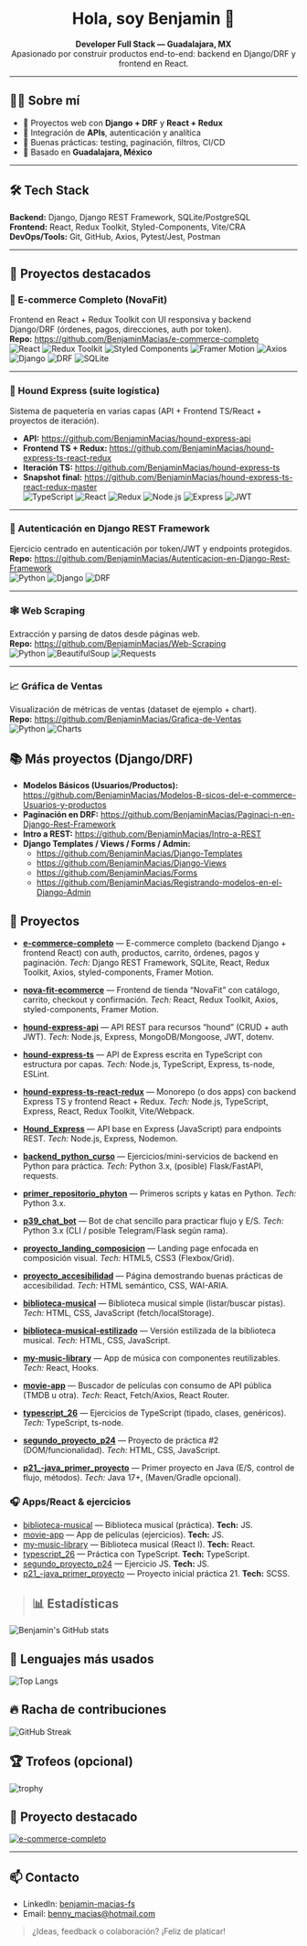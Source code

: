 <h1 align="center">Hola, soy Benjamin 👋</h1>
<p align="center">
  <b>Developer Full Stack — Guadalajara, MX</b><br/>
  Apasionado por construir productos end-to-end: backend en Django/DRF y frontend en React.
</p>

---

## 👨‍💻 Sobre mí
- 💼 Proyectos web con **Django + DRF** y **React + Redux**
- 🧩 Integración de **APIs**, autenticación y analítica
- 🚀 Buenas prácticas: testing, paginación, filtros, CI/CD
- 📍 Basado en **Guadalajara, México**

---

## 🛠️ Tech Stack
**Backend:** Django, Django REST Framework, SQLite/PostgreSQL  
**Frontend:** React, Redux Toolkit, Styled-Components, Vite/CRA  
**DevOps/Tools:** Git, GitHub, Axios, Pytest/Jest, Postman

---

## 🚀 Proyectos destacados

### 🛒 E-commerce Completo (NovaFit)
Frontend en React + Redux Toolkit con UI responsiva y backend Django/DRF (órdenes, pagos, direcciones, auth por token).  
**Repo:** https://github.com/BenjaminMacias/e-commerce-completo  
![React](https://img.shields.io/badge/React-20232A?logo=react&logoColor=61DAFB)
![Redux Toolkit](https://img.shields.io/badge/Redux%20Toolkit-764ABC?logo=redux&logoColor=fff)
![Styled Components](https://img.shields.io/badge/Styled--Components-DB7093?logo=styledcomponents&logoColor=fff)
![Framer Motion](https://img.shields.io/badge/Framer%20Motion-000000?logo=framer&logoColor=fff)
![Axios](https://img.shields.io/badge/Axios-5A29E4?logo=axios&logoColor=fff)
![Django](https://img.shields.io/badge/Django-092E20?logo=django&logoColor=fff)
![DRF](https://img.shields.io/badge/DRF-ff0000?logo=django&logoColor=fff)
![SQLite](https://img.shields.io/badge/SQLite-003B57?logo=sqlite&logoColor=fff)

---

### 🚚 Hound Express (suite logística)
Sistema de paquetería en varias capas (API + Frontend TS/React + proyectos de iteración).
- **API:** https://github.com/BenjaminMacias/hound-express-api  
- **Frontend TS + Redux:** https://github.com/BenjaminMacias/hound-express-ts-react-redux  
- **Iteración TS:** https://github.com/BenjaminMacias/hound-express-ts  
- **Snapshot final:** https://github.com/BenjaminMacias/hound-express-ts-react-redux-master  
![TypeScript](https://img.shields.io/badge/TypeScript-3178C6?logo=typescript&logoColor=fff)
![React](https://img.shields.io/badge/React-20232A?logo=react&logoColor=61DAFB)
![Redux](https://img.shields.io/badge/Redux-764ABC?logo=redux&logoColor=fff)
![Node.js](https://img.shields.io/badge/Node.js-339933?logo=node.js&logoColor=fff)
![Express](https://img.shields.io/badge/Express-000000?logo=express&logoColor=fff)
![JWT](https://img.shields.io/badge/JWT-000000?logo=jsonwebtokens&logoColor=fff)

---

### 🔐 Autenticación en Django REST Framework
Ejercicio centrado en autenticación por token/JWT y endpoints protegidos.  
**Repo:** https://github.com/BenjaminMacias/Autenticacion-en-Django-Rest-Framework  
![Python](https://img.shields.io/badge/Python-3776AB?logo=python&logoColor=fff)
![Django](https://img.shields.io/badge/Django-092E20?logo=django&logoColor=fff)
![DRF](https://img.shields.io/badge/DRF-ff0000?logo=django&logoColor=fff)

---

### 🕸️ Web Scraping
Extracción y parsing de datos desde páginas web.  
**Repo:** https://github.com/BenjaminMacias/Web-Scraping  
![Python](https://img.shields.io/badge/Python-3776AB?logo=python&logoColor=fff)
![BeautifulSoup](https://img.shields.io/badge/BeautifulSoup-4B8BBE?logo=python&logoColor=fff)
![Requests](https://img.shields.io/badge/Requests-000000?logo=python&logoColor=fff)

---

### 📈 Gráfica de Ventas
Visualización de métricas de ventas (dataset de ejemplo + chart).  
**Repo:** https://github.com/BenjaminMacias/Grafica-de-Ventas  
![Python](https://img.shields.io/badge/Python-3776AB?logo=python&logoColor=fff)
![Charts](https://img.shields.io/badge/Charts-555?logo=plotly&logoColor=fff)

## 📚 Más proyectos (Django/DRF)
- **Modelos Básicos (Usuarios/Productos):** https://github.com/BenjaminMacias/Modelos-B-sicos-del-e-commerce-Usuarios-y-productos  
- **Paginación en DRF:** https://github.com/BenjaminMacias/Paginaci-n-en-Django-Rest-Framework  
- **Intro a REST:** https://github.com/BenjaminMacias/Intro-a-REST  
- **Django Templates / Views / Forms / Admin:**  
  - https://github.com/BenjaminMacias/Django-Templates  
  - https://github.com/BenjaminMacias/Django-Views  
  - https://github.com/BenjaminMacias/Forms  
  - https://github.com/BenjaminMacias/Registrando-modelos-en-el-Django-Admin


## 🚀 Proyectos

- **[e-commerce-completo](https://github.com/BenjaminMacias/e-commerce-completo)** — E-commerce completo (backend Django + frontend React) con auth, productos, carrito, órdenes, pagos y paginación. _Tech:_ Django REST Framework, SQLite, React, Redux Toolkit, Axios, styled-components, Framer Motion.

- **[nova-fit-ecommerce](https://github.com/BenjaminMacias/nova-fit-ecommerce)** — Frontend de tienda “NovaFit” con catálogo, carrito, checkout y confirmación. _Tech:_ React, Redux Toolkit, Axios, styled-components, Framer Motion.

- **[hound-express-api](https://github.com/BenjaminMacias/hound-express-api)** — API REST para recursos “hound” (CRUD + auth JWT). _Tech:_ Node.js, Express, MongoDB/Mongoose, JWT, dotenv.

- **[hound-express-ts](https://github.com/BenjaminMacias/hound-express-ts)** — API de Express escrita en TypeScript con estructura por capas. _Tech:_ Node.js, TypeScript, Express, ts-node, ESLint.

- **[hound-express-ts-react-redux](https://github.com/BenjaminMacias/hound-express-ts-react-redux)** — Monorepo (o dos apps) con backend Express TS y frontend React + Redux. _Tech:_ Node.js, TypeScript, Express, React, Redux Toolkit, Vite/Webpack.

- **[Hound_Express](https://github.com/BenjaminMacias/Hound_Express)** — API base en Express (JavaScript) para endpoints REST. _Tech:_ Node.js, Express, Nodemon.

- **[backend_python_curso](https://github.com/BenjaminMacias/backend_python_curso)** — Ejercicios/mini-servicios de backend en Python para práctica. _Tech:_ Python 3.x, (posible) Flask/FastAPI, requests.

- **[primer_repositorio_phyton](https://github.com/BenjaminMacias/primer_repositorio_phyton)** — Primeros scripts y katas en Python. _Tech:_ Python 3.x.

- **[p39_chat_bot](https://github.com/BenjaminMacias/p39_chat_bot)** — Bot de chat sencillo para practicar flujo y E/S. _Tech:_ Python 3.x (CLI / posible Telegram/Flask según rama).

- **[proyecto_landing_composicion](https://github.com/BenjaminMacias/proyecto_landing_composicion)** — Landing page enfocada en composición visual. _Tech:_ HTML5, CSS3 (Flexbox/Grid).

- **[proyecto_accesibilidad](https://github.com/BenjaminMacias/proyecto_accesibilidad)** — Página demostrando buenas prácticas de accesibilidad. _Tech:_ HTML semántico, CSS, WAI-ARIA.

- **[biblioteca-musical](https://github.com/BenjaminMacias/biblioteca-musical)** — Biblioteca musical simple (listar/buscar pistas). _Tech:_ HTML, CSS, JavaScript (fetch/localStorage).

- **[biblioteca-musical-estilizado](https://github.com/BenjaminMacias/biblioteca-musical-estilizado)** — Versión estilizada de la biblioteca musical. _Tech:_ HTML, CSS, JavaScript.

- **[my-music-library](https://github.com/BenjaminMacias/my-music-library)** — App de música con componentes reutilizables. _Tech:_ React, Hooks.

- **[movie-app](https://github.com/BenjaminMacias/movie-app)** — Buscador de películas con consumo de API pública (TMDB u otra). _Tech:_ React, Fetch/Axios, React Router.

- **[typescript_26](https://github.com/BenjaminMacias/typescript_26)** — Ejercicios de TypeScript (tipado, clases, genéricos). _Tech:_ TypeScript, ts-node.

- **[segundo_proyecto_p24](https://github.com/BenjaminMacias/segundo_proyecto_p24)** — Proyecto de práctica #2 (DOM/funcionalidad). _Tech:_ HTML, CSS, JavaScript.

- **[p21_-java_primer_proyecto](https://github.com/BenjaminMacias/p21_-java_primer_proyecto)** — Primer proyecto en Java (E/S, control de flujo, métodos). _Tech:_ Java 17+, (Maven/Gradle opcional).



### 🎧 Apps/React & ejercicios
- [biblioteca-musical](https://github.com/BenjaminMacias/biblioteca-musical) — Biblioteca musical (práctica). **Tech:** JS.
- [movie-app](https://github.com/BenjaminMacias/movie-app) — App de películas (ejercicios). **Tech:** JS.
- [my-music-library](https://github.com/BenjaminMacias/my-music-library) — Biblioteca musical (React I). **Tech:** React.
- [typescript_26](https://github.com/BenjaminMacias/typescript_26) — Práctica con TypeScript. **Tech:** TypeScript.
- [segundo_proyecto_p24](https://github.com/BenjaminMacias/segundo_proyecto_p24) — Ejercicio JS. **Tech:** JS.
- [p21_-java_primer_proyecto](https://github.com/BenjaminMacias/p21_-java_primer_proyecto) — Proyecto inicial práctica 21. **Tech:** SCSS.



> ## 📊 Estadísticas
![Benjamin's GitHub stats](https://github-readme-stats.vercel.app/api?username=BenjaminMacias&show_icons=true&theme=react&hide_border=true)

## 🧠 Lenguajes más usados
![Top Langs](https://github-readme-stats.vercel.app/api/top-langs/?username=BenjaminMacias&layout=compact&langs_count=8&theme=react&hide_border=true)

## 🔥 Racha de contribuciones
![GitHub Streak](https://streak-stats.demolab.com?user=BenjaminMacias&theme=react&hide_border=true)

## 🏆 Trofeos (opcional)
![trophy](https://github-profile-trophy.vercel.app/?username=BenjaminMacias&theme=algolia&no-frame=true&margin-w=5)

## 📌 Proyecto destacado
[![e-commerce-completo](https://github-readme-stats.vercel.app/api/pin/?username=BenjaminMacias&repo=e-commerce-completo&theme=react&hide_border=true)](https://github.com/BenjaminMacias/e-commerce-completo)

---

## 📫 Contacto
- LinkedIn: [benjamin-macias-fs](https://www.linkedin.com/in/benjamin-macias-fs)
- Email: [benny_macias@hotmail.com](mailto:benny_macias@hotmail.com)

> ¿Ideas, feedback o colaboración? ¡Feliz de platicar!
>
